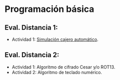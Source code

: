 # Programación básica

## Eval. Distancia 1: 
- Actividad 1: [Simulación cajero automático](2022-2_programacion_basica/cajero).

## Eval. Distancia 2:
- Actividad 1: Algoritmo de cifrado Cesar y/o ROT13.
- Actividad 2: Algoritmo de teclado numérico.
